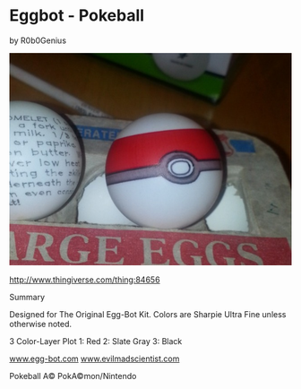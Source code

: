 # Eggbot - Pokeball
by R0b0Genius

<p align="center">
<img src="preview.jpg"/>
</p>

http://www.thingiverse.com/thing:84656

Summary

Designed for The Original Egg-Bot Kit.
Colors are Sharpie Ultra Fine unless otherwise noted.

3 Color-Layer Plot
1: Red
2: Slate Gray
3: Black

www.egg-bot.com
www.evilmadscientist.com

Pokeball A© PokA©mon/Nintendo

